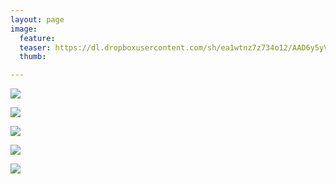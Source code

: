 ```yaml
---
layout: page
image:
  feature:
  teaser: https://dl.dropboxusercontent.com/sh/ea1wtnz7z734o12/AAD6y5yV5gmmnc6RmflfxvW7a/luontokuvat/kes%C3%A4/11/DS57461-245px.jpg
  thumb:

---
```


[![](https://dl.dropboxusercontent.com/sh/ea1wtnz7z734o12/AAAaPMOXrg8yJtCnTO_T0F6Ia/luontokuvat/kes%C3%A4/11/DS57457-800px.jpg)](https://dl.dropboxusercontent.com/sh/ea1wtnz7z734o12/AACKGlK2G98YWRRshbgUP1Hua/luontokuvat/kes%C3%A4/11/DS57457.jpg)

[![](https://dl.dropboxusercontent.com/sh/ea1wtnz7z734o12/AAAZSA0Fuv2Jyd39PzbX7GjQa/luontokuvat/kes%C3%A4/11/DS57458-800px.jpg)](https://dl.dropboxusercontent.com/sh/ea1wtnz7z734o12/AAC8RpL48ObImEt31A8dzAsZa/luontokuvat/kes%C3%A4/11/DS57458.jpg)

[![](https://dl.dropboxusercontent.com/sh/ea1wtnz7z734o12/AAAhcuwT6B0PkTEPXqDoY9_Ya/luontokuvat/kes%C3%A4/11/DS57461-800px.jpg)](https://dl.dropboxusercontent.com/sh/ea1wtnz7z734o12/AABV0aAvo9a1bBNuyqk8bsoRa/luontokuvat/kes%C3%A4/11/DS57461.jpg)

[![](https://dl.dropboxusercontent.com/sh/ea1wtnz7z734o12/AADEwWJN-Fh7IbetytN3VD-Ya/luontokuvat/kes%C3%A4/11/DS57464-800px.jpg)](https://dl.dropboxusercontent.com/sh/ea1wtnz7z734o12/AAAAeTt-AGmZyvvXehuHwrEDa/luontokuvat/kes%C3%A4/11/DS57464.jpg)

[![](https://dl.dropboxusercontent.com/sh/ea1wtnz7z734o12/AACAJ7CvClDISlNOvcG8Z6C1a/luontokuvat/kes%C3%A4/11/DS57462-800px.jpg)](https://dl.dropboxusercontent.com/sh/ea1wtnz7z734o12/AACetr5wYkczZsJ6RcoSJj2ba/luontokuvat/kes%C3%A4/11/DS57462.jpg)
